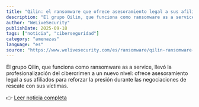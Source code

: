 ```yaml
---
title: "Qilin: el ransomware que ofrece asesoramiento legal a sus afiliados"
description: "El grupo Qilin, que funciona como ransomware as a service, llevó la profesionalización del cibercrimen a un nuevo nivel: ofrece asesoramiento legal a sus afiliados para reforzar la presión durante las negociaciones de rescate con sus víctimas."
author: "WeLiveSecurity"
publishDate: 2025-09-18
tags: ["noticia", "ciberseguridad"]
category: "amenazas"
language: "es"
source: "https://www.welivesecurity.com/es/ransomware/qilin-ransomware-asesoria-legal/"
---
```


El grupo Qilin, que funciona como ransomware as a service, llevó la profesionalización del cibercrimen a un nuevo nivel: ofrece asesoramiento legal a sus afiliados para reforzar la presión durante las negociaciones de rescate con sus víctimas.

👉 [Leer noticia completa](https://www.welivesecurity.com/es/ransomware/qilin-ransomware-asesoria-legal/)
